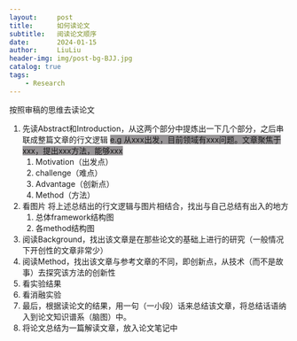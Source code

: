 ```yaml
---
layout:     post
title:      如何读论文
subtitle:   阅读论文顺序
date:       2024-01-15
author:     LiuLiu
header-img: img/post-bg-BJJ.jpg
catalog: true
tags:
    - Research
---
```


按照审稿的思维去读论文

1. 先读Abstract和Introduction，从这两个部分中提炼出一下几个部分，之后串联成整篇文章的行文逻辑
   <span style="background:rgba(66, 61, 64, 0.55)">e.g 从xxx出发，目前领域有xxx问题。文章聚焦于xxx，提出xxx方法，能够xxx</span>
	1. Motivation（出发点）
	2. challenge（难点）
	3. Advantage（创新点）
	4. Method（方法）
2. 看图片
   将上述总结出的行文逻辑与图片相结合，找出与自己总结有出入的地方
	1. 总体framework结构图
	2. 各method结构图
3. 阅读Background，找出该文章是在那些论文的基础上进行的研究（一般情况下开创性的文章非常少）
4. 阅读Method，找出该文章与参考文章的不同，即创新点，从技术（而不是故事）去探究该方法的创新性
5. 看实验结果
6. 看消融实验
7. 最后，根据读论文的结果，用一句（一小段）话来总结该文章，将总结话语纳入到论文知识谱系（脑图）中。
8. 将论文总结为一篇解读文章，放入论文笔记中


